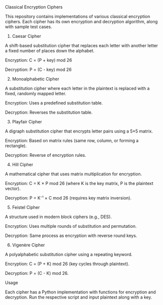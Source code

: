 Classical Encryption Ciphers

This repository contains implementations of various classical encryption ciphers. Each cipher has its own encryption and decryption algorithm, along with sample test cases.

1. Caesar Cipher

A shift-based substitution cipher that replaces each letter with another letter a fixed number of places down the alphabet.

Encryption: C = (P + key) mod 26

Decryption: P = (C - key) mod 26


2. Monoalphabetic Cipher

A substitution cipher where each letter in the plaintext is replaced with a fixed, randomly mapped letter.

Encryption: Uses a predefined substitution table.

Decryption: Reverses the substitution table.


3. Playfair Cipher

A digraph substitution cipher that encrypts letter pairs using a 5×5 matrix.

Encryption: Based on matrix rules (same row, column, or forming a rectangle).

Decryption: Reverse of encryption rules.


4. Hill Cipher

A mathematical cipher that uses matrix multiplication for encryption.

Encryption: C = K × P mod 26 (where K is the key matrix, P is the plaintext vector).

Decryption: P = K⁻¹ × C mod 26 (requires key matrix inversion).


5. Feistel Cipher

A structure used in modern block ciphers (e.g., DES).

Encryption: Uses multiple rounds of substitution and permutation.

Decryption: Same process as encryption with reverse round keys.


6. Vigenère Cipher

A polyalphabetic substitution cipher using a repeating keyword.

Encryption: C = (P + K) mod 26 (key cycles through plaintext).

Decryption: P = (C - K) mod 26.


Usage

Each cipher has a Python implementation with functions for encryption and decryption. Run the respective script and input plaintext along with a key.

